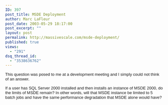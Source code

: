 ```yaml
---
ID: 397
post_title: MSDE Deployment
author: Marc LaFleur
post_date: 2003-05-29 18:17:00
post_excerpt: ""
layout: post
permalink: http://massivescale.com/msde-deployment/
published: true
views:
  - "291"
dsq_thread_id:
  - "3538636762"
---
```


<P><SPAN class=171010720-29052003><FONT face=Arial size=2>This question was 
posed to me at a development meeting and I simply could not think of an answer. 
</FONT></SPAN></P>
<P><SPAN class=171010720-29052003><FONT face=Arial size=2>If a user has SQL 
Server 2000 installed and then installs an instance of MSDE 2000, do the limits 
of MSDE remain? </FONT></SPAN><SPAN class=171010720-29052003><FONT face=Arial 
size=2>In other words, will that MSDE instance be limited to 5 batch jobs and 
have the same performance degradation that MSDE alone would 
have?</FONT></SPAN></P>
<P><SPAN class=171010720-29052003><FONT face=Arial 
size=2></FONT></SPAN>&nbsp;</P>